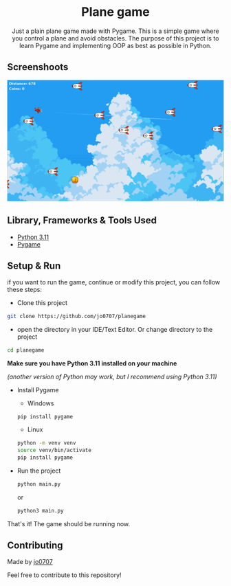 <h1 align="center">Plane game</h1>


<p align="center">
    Just a plain plane game made with Pygame. This is a simple game where you control a plane and avoid obstacles. The purpose of this project is to learn Pygame and implementing OOP as best as possible in Python.
</p>

## Screenshoots
<p align="center">
  <img src="screenshots/gameplay.png" />
</p>

## Library, Frameworks & Tools Used

- [Python 3.11](https://www.python.org/)
- [Pygame](https://www.pygame.org/)

## Setup & Run
if you want to run the game, continue or modify this project, you can follow these steps:
- Clone this project

```bash
git clone https://github.com/jo0707/planegame
```

- open the directory in your IDE/Text Editor. Or change directory to the project
```bash
cd planegame
```

<b>Make sure you have Python 3.11 installed on your machine</b>

<i>(another version of Python may work, but I recommend using Python 3.11)</i>

- Install Pygame
    - Windows
    ```
    pip install pygame
    ```
    - Linux
    ```bash
    python -m venv venv
    source venv/bin/activate
    pip install pygame
    ```
    
- Run the project
    ```bash
    python main.py
    ```
    or 
    ```bash
    python3 main.py
    ```

That's it! The game should be running now.  

## Contributing

Made by [jo0707](https://github.com/jo0707)

Feel free to contribute to this repository!



















